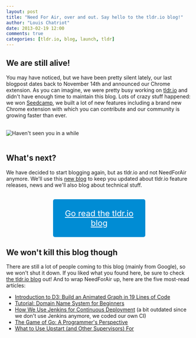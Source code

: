 ```yaml
---
layout: post
title: "Need For Air, over and out. Say hello to the tldr.io blog!"
author: "Louis Chatriot"
date: 2013-02-19 12:00
comments: true
categories: [tldr.io, blog, launch, tldr]
---
```



## We are still alive!
You may have noticed, but we have been pretty silent lately, our last
blogpost dates back to November 14th and announced our Chrome extension.
As you can imagine, we were pretty busy working on
[tldr.io](http://tldr.io) and didn't have enough time to maintain this
blog. Lots of crazy stuff happened: we won
[Seedcamp](http://seedcamp.com), we built a lot of new features
including a brand new Chrome extension with which you can contribute and
our community is growing faster than ever.

<br><img src="http://i.imgur.com/Uq82yyl.jpg" alt="Haven't seen you in a while"><br><br>

## What's next?
We have decided to start blogging again, but as tldr.io and not
NeedForAir anymore. We'll use this [new blog](http://blog.tldr.io) to
keep you updated about tldr.io feature releases, news and we'll also
blog about technical stuff.

<a target="_blank" href="http://blog.tldr.io" style="padding:25px;background:#008CD4;display:block;width:200px;margin:30px auto 0px auto;font-size:22px;font-family:CassanetBold, Helvetica Neue, Helvetica,border-radius:5px;color:white;border-radius:5px; text-align: center;">Go read the tldr.io blog</a>

## We won't kill this blog though
There are still a lot of people coming to this blog (mainly from
Google), so we won't shut it down. If you liked what you found here, be
sure to check [the tldr.io blog](http://blog.tldr.io) out! And to wrap NeedForAir up, here are the five most-read articles:

<ul>
  <li><a href="http://needforair.com/blog/2012/05/09/d3-tutorial/">Introduction to D3: Build an Animated Graph in 19 Lines of Code</a></li>
  <li><a href="http://needforair.com/blog/2012/04/22/dns-redirections/">Tutorial: Domain Name System for Beginners</a></li>
  <li><a href="http://needforair.com/blog/2012/07/09/jenkins-in-production/">How We Use Jenkins for Continuous Deployment</a> (a bit outdated since we don't use Jenkins anymore,
 we coded our own CI)</li>
  <li><a href="http://needforair.com/blog/2012/04/18/game-of-go/">The Game of Go: A Programmer's Perspective</a></li>
  <li><a href="http://needforair.com/blog/2012/08/22/upstart-and-node/">What to Use Upstart (and Other Supervisors) For</a></li>

</ul>
